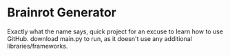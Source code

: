 # Brainrot Generator
Exactly what the name says, quick project for an excuse to learn how to use GitHub.
download main.py to run, as it doesn't use any additional libraries/frameworks. 
